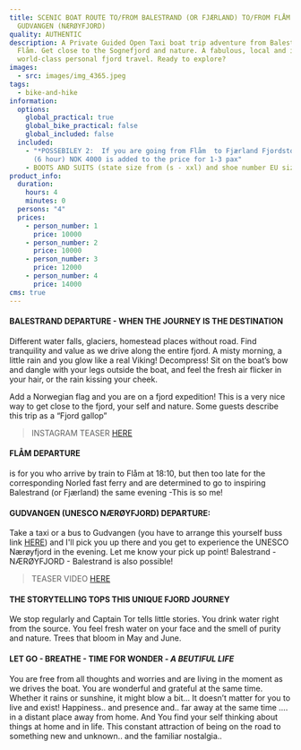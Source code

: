 ```yaml
---
title: SCENIC BOAT ROUTE TO/FROM BALESTRAND (OR FJÆRLAND) TO/FROM FLÅM OR
  GUDVANGEN (NÆRØYFJORD)
quality: AUTHENTIC
description: A Private Guided Open Taxi boat trip adventure from Balestrand to
  Flåm. Get close to the Sognefjord and nature. A fabulous, local and inspiring
  world-class personal fjord travel. Ready to explore?
images:
  - src: images/img_4365.jpeg
tags:
  - bike-and-hike
information:
  options:
    global_practical: true
    global_bike_practical: false
    global_included: false
  included:
    - "*POSSEBILEY 2:  If you are going from Flåm  to Fjærland Fjordstove Hotell
      (6 hour) NOK 4000 is added to the price for 1-3 pax"
    - BOOTS AND SUITS (state size from (s - xxl) and shoe number EU size)
product_info:
  duration:
    hours: 4
    minutes: 0
  persons: "4"
  prices:
    - person_number: 1
      price: 10000
    - person_number: 2
      price: 10000
    - person_number: 3
      price: 12000
    - person_number: 4
      price: 14000
cms: true
---
```

#### **B﻿ALESTRAND DEPARTURE - WHEN THE JOURNEY IS THE DESTINATION**

Different water falls, glaciers, homestead places without road. Find tranquility and value as we drive along the entire fjord. A misty morning, a little rain and you glow like a real Viking! Decompress! Sit on the boat’s bow and dangle with your legs outside the boat, and feel the fresh air flicker in your hair, or the rain kissing your cheek. 

Add a Norwegian flag and you are on a fjord expedition! This is a very nice way to get close to the fjord, your self and nature. Some guests describe this trip as a “Fjord gallop” 

> I﻿NSTAGRAM TEASER [HERE](https://www.instagram.com/p/Csfwf8yq5cI/)

#### **FLÅM DEPARTURE** 

is for you who arrive by train to Flåm at 18:10, but then too late for the corresponding Norled fast ferry and are determined to go to inspiring Balestrand (or Fjærland) the same evening -This is so me!

#### **GUDVANGEN (UNESCO NÆRØYFJORD) DEPARTURE:** 

Take a taxi or a bus to Gudvangen (you have to arrange this yourself buss link [HERE](https://www.norwaysbest.com/no/ting-a-gjore/bussruter/skyttelbuss-flam-gudvangen/#booknow)) and I'll pick you up there and you get to experience the UNESCO Nærøyfjord in the evening. Let me know your pick up point! Balestrand - NÆRØYFJORD - Balestrand is also possible!

> T﻿EASER VIDEO [HERE](https://www.instagram.com/p/CfAChQVFKj9/)

#### **THE STORYTELLING TOPS THIS UNIQUE FJORD JOURNEY**

We stop regularly and Captain Tor tells little stories. You drink water right from the source. You feel fresh water on your face and the smell of purity and nature. Trees that bloom in May and June. 

#### **LET GO - BREATHE - TIME FOR WONDER - *A BEUTIFUL LIFE***

You are free from all thoughts and worries and are living in the moment as we drives the boat. You are wonderful and grateful at the same time. Whether it rains or sunshine, it might blow a bit… It doesn’t matter for you to live and exist! Happiness.. and presence and.. far away at the same time …. in a distant place away from home. And You find your self thinking about things at home and in life. This constant attraction of being on the road to something new and unknown.. and the familiar nostalgia..
